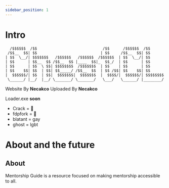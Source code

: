 ```yaml
---
sidebar_position: 1
---
```


# Intro
```
  /$$$$$$  /$$                             /$$      /$$$$$$  /$$      
 /$$__  $$| $$                            | $$     /$$__  $$| $$      
| $$  \__/| $$$$$$$   /$$$$$$   /$$$$$$  /$$$$$$  | $$  \__/| $$      
| $$      | $$__  $$ /$$__  $$ |____  $$|_  $$_/  | $$      | $$      
| $$      | $$  \ $$| $$$$$$$$  /$$$$$$$  | $$    | $$      | $$      
| $$    $$| $$  | $$| $$_____/ /$$__  $$  | $$ /$$| $$    $$| $$      
|  $$$$$$/| $$  | $$|  $$$$$$$|  $$$$$$$  |  $$$$/|  $$$$$$/| $$$$$$$$
 \______/ |__/  |__/ \_______/ \_______/   \___/   \______/ |________/
```

Website By **Necakco**
Uploaded By **Necakco**

Loader.exe __soon__
- Crack = 🐀
- fdpfork = 🐀
- blatant = gay
- ghost = lgbt
# About and the future

## About

Mentorship Guide is a resource focused on making mentorship accessible to all.

